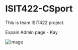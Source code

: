 # ISIT422-CSport
This is team ISIT422 project.

Expain Admin page - Kay

![image](https://user-images.githubusercontent.com/77129961/205528715-2164fbb8-04ec-4369-aa1f-72362d986474.png)
